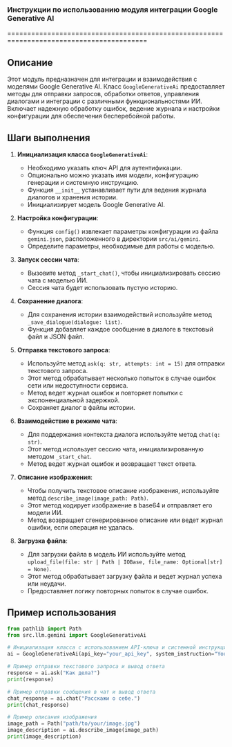 ### **Инструкции по использованию модуля интеграции Google Generative AI**

=========================================================================================

Описание
-------------------------
Этот модуль предназначен для интеграции и взаимодействия с моделями Google Generative AI. Класс `GoogleGenerativeAi` предоставляет методы для отправки запросов, обработки ответов, управления диалогами и интеграции с различными функциональностями ИИ. Включает надежную обработку ошибок, ведение журнала и настройки конфигурации для обеспечения бесперебойной работы.

Шаги выполнения
-------------------------

1.  **Инициализация класса `GoogleGenerativeAi`**:

    *   Необходимо указать ключ API для аутентификации.
    *   Опционально можно указать имя модели, конфигурацию генерации и системную инструкцию.
    *   Функция `__init__` устанавливает пути для ведения журнала диалогов и хранения истории.
    *   Инициализирует модель Google Generative AI.

2.  **Настройка конфигурации**:

    *   Функция `config()` извлекает параметры конфигурации из файла `gemini.json`, расположенного в директории `src/ai/gemini`.
    *   Определите параметры, необходимые для работы с моделью.

3.  **Запуск сессии чата**:

    *   Вызовите метод `_start_chat()`, чтобы инициализировать сессию чата с моделью ИИ.
    *   Сессия чата будет использовать пустую историю.

4.  **Сохранение диалога**:

    *   Для сохранения истории взаимодействий используйте метод `_save_dialogue(dialogue: list)`.
    *   Функция добавляет каждое сообщение в диалоге в текстовый файл и JSON файл.

5.  **Отправка текстового запроса**:

    *   Используйте метод `ask(q: str, attempts: int = 15)` для отправки текстового запроса.
    *   Этот метод обрабатывает несколько попыток в случае ошибок сети или недоступности сервиса.
    *   Метод ведет журнал ошибок и повторяет попытки с экспоненциальной задержкой.
    *   Сохраняет диалог в файлы истории.

6.  **Взаимодействие в режиме чата**:

    *   Для поддержания контекста диалога используйте метод `chat(q: str)`.
    *   Этот метод использует сессию чата, инициализированную методом `_start_chat`.
    *   Метод ведет журнал ошибок и возвращает текст ответа.

7.  **Описание изображения**:

    *   Чтобы получить текстовое описание изображения, используйте метод `describe_image(image_path: Path)`.
    *   Этот метод кодирует изображение в base64 и отправляет его модели ИИ.
    *   Метод возвращает сгенерированное описание или ведет журнал ошибки, если операция не удалась.

8.  **Загрузка файла**:

    *   Для загрузки файла в модель ИИ используйте метод `upload_file(file: str | Path | IOBase, file_name: Optional[str] = None)`.
    *   Этот метод обрабатывает загрузку файла и ведет журнал успеха или неудачи.
    *   Предоставляет логику повторных попыток в случае ошибок.

Пример использования
-------------------------

```python
from pathlib import Path
from src.llm.gemini import GoogleGenerativeAi

# Инициализация класса с использованием API-ключа и системной инструкции
ai = GoogleGenerativeAi(api_key="your_api_key", system_instruction="You are helpful AI assistance")

# Пример отправки текстового запроса и вывод ответа
response = ai.ask("Как дела?")
print(response)

# Пример отправки сообщения в чат и вывод ответа
chat_response = ai.chat("Расскажи о себе.")
print(chat_response)

# Пример описания изображения
image_path = Path("path/to/your/image.jpg")
image_description = ai.describe_image(image_path)
print(image_description)
```